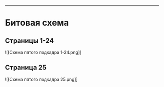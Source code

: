 
---
# Битовая схема
## Страницы 1-24
![[Схема пятого подкадра 1-24.png]]
## Страница 25
![[Схема пятого подкадра 25.png]]